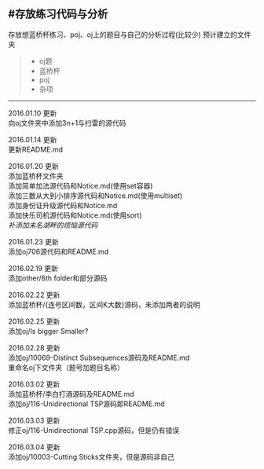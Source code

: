 #存放练习代码与分析
------
存放想蓝桥杯练习、poj、oj上的题目与自己的分析过程(比较少)
预计建立的文件夹
> * oj题
> * 蓝桥杯
> * poj
> * 杂项

------
2016.01.10  更新<br>
  向oj文件夹中添加3n+1与扫雷的源代码<br>

2016.01.14  更新<br>
  更新README.md<br>

2016.01.20  更新<br>
  添加蓝桥杯文件夹<br>
  添加简单加法源代码和Notice.md(使用set容器)<br>
  添加三数从大到小排序源代码和Notice.md(使用multiset)<br>
  添加身份证升级源代码和Notice.md<br>
  添加快乐司机源代码和Notice.md(使用sort)<br>
  *补添加未名湖畔的烦恼源代码*<br>

2016.01.23  更新<br>
  添加oj706源代码和README.md<br>

2016.02.19  更新<br>
  添加other/6th folder和部分源码

2016.02.22  更新<br>
  添加蓝桥杯/{连号区间数，区间K大数}源码，未添加两者的说明

2016.02.25  更新<br>
  添加oj/Is bigger Smaller?

2016.02.28  更新<br>
  添加oj/10069-Distinct Subsequences源码及README.md<br>
  重命名oj下文件夹（题号加题目名称）

2016.03.02  更新<br>
  添加蓝桥杯/李白打酒源码及README.md<br>
  添加oj/116-Unidirectional TSP源码即README.md

2016.03.03  更新<br>
  修正oj/116-Unidirectional TSP.cpp源码，但是仍有错误

2016.03.04  更新<br>
  添加oj/10003-Cutting Sticks文件夹，但是源码非自己
